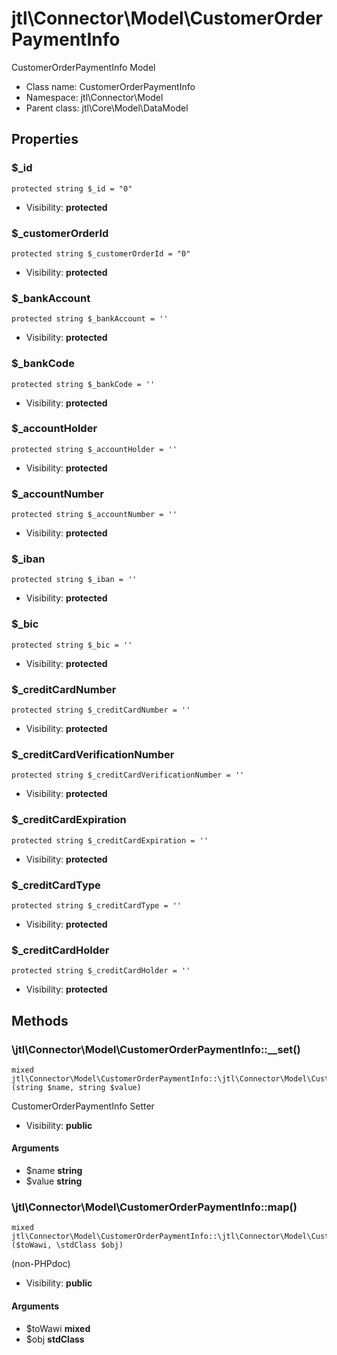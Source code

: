 jtl\Connector\Model\CustomerOrderPaymentInfo
===============

CustomerOrderPaymentInfo Model




* Class name: CustomerOrderPaymentInfo
* Namespace: jtl\Connector\Model
* Parent class: jtl\Core\Model\DataModel





Properties
----------


### $_id

```
protected string $_id = "0"
```





* Visibility: **protected**


### $_customerOrderId

```
protected string $_customerOrderId = "0"
```





* Visibility: **protected**


### $_bankAccount

```
protected string $_bankAccount = ''
```





* Visibility: **protected**


### $_bankCode

```
protected string $_bankCode = ''
```





* Visibility: **protected**


### $_accountHolder

```
protected string $_accountHolder = ''
```





* Visibility: **protected**


### $_accountNumber

```
protected string $_accountNumber = ''
```





* Visibility: **protected**


### $_iban

```
protected string $_iban = ''
```





* Visibility: **protected**


### $_bic

```
protected string $_bic = ''
```





* Visibility: **protected**


### $_creditCardNumber

```
protected string $_creditCardNumber = ''
```





* Visibility: **protected**


### $_creditCardVerificationNumber

```
protected string $_creditCardVerificationNumber = ''
```





* Visibility: **protected**


### $_creditCardExpiration

```
protected string $_creditCardExpiration = ''
```





* Visibility: **protected**


### $_creditCardType

```
protected string $_creditCardType = ''
```





* Visibility: **protected**


### $_creditCardHolder

```
protected string $_creditCardHolder = ''
```





* Visibility: **protected**


Methods
-------


### \jtl\Connector\Model\CustomerOrderPaymentInfo::__set()

```
mixed jtl\Connector\Model\CustomerOrderPaymentInfo::\jtl\Connector\Model\CustomerOrderPaymentInfo::__set()(string $name, string $value)
```

CustomerOrderPaymentInfo Setter



* Visibility: **public**

#### Arguments

* $name **string**
* $value **string**



### \jtl\Connector\Model\CustomerOrderPaymentInfo::map()

```
mixed jtl\Connector\Model\CustomerOrderPaymentInfo::\jtl\Connector\Model\CustomerOrderPaymentInfo::map()($toWawi, \stdClass $obj)
```

(non-PHPdoc)



* Visibility: **public**

#### Arguments

* $toWawi **mixed**
* $obj **stdClass**


